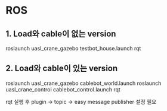 # ROS

## 1. Load와 cable이 없는 version

roslaunch uasl_crane_gazebo testbot_house.launch
rqt

## 2. Load와 cable이 있는 version

roslaunch uasl_crane_gazebo cablebot_world.launch
roslaunch uasl_crane_control cablebot_control.launch
rqt

rqt 실행 후 plugin -> topic -> easy message publisher 설정 필요
